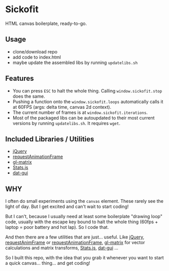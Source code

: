 Sickofit
========

HTML canvas boilerplate, ready-to-go.

Usage
-----

- clone/download repo
- add code to index.html
- maybe update the assembled libs by running `updatelibs.sh`

Features
--------

* You can press `ESC` to halt the whole thing. Calling `window.sickofit.stop` does the same.
* Pushing a function onto the `window.sickofit.loops` automatically calls it at 60FPS (args: delta time, canvas 2d context).
* The current number of frames is at `window.sickofit.iterations`.
* Most of the packaged libs can be autoupdated to their most current versions by running `updatelibs.sh`. It requires `wget`.

Included Libraries / Utilities
------------------------------

* [jQuery](http://jquery.com)
* [requestAnimationFrame](https://gist.github.com/1579671)
* [gl-matrix](https://github.com/toji/gl-matrix)
* [Stats.js](https://github.com/mrdoob/stats.js)
* [dat-gui](http://code.google.com/p/dat-gui/)

WHY
---

I often do small experiments using the `canvas` element. These rarely see the light of day. But I get excited and can't wait to start coding!

But I can't, because I usually need at least some boilerplate "drawing loop" code, usually with the escape key bound to halt the whole thing (60fps + laptop = poor battery and hot lap). So I code that.

And then there are a few utilities that are just... useful. Like [jQuery](http://jquery.com), [requestAnimFrame](http://paulirish.com/2011/requestanimationframe-for-smart-animating/) or [requestAnimationFrame](http://my.opera.com/emoller/blog/2011/12/20/requestanimationframe-for-smart-er-animating), [gl-matrix](https://github.com/toji/gl-matrix) for vector calculations and matrix transforms, [Stats.js](https://github.com/mrdoob/stats.js), [dat-gui](http://code.google.com/p/dat-gui/) ... 

So I built this repo, with the idea that you grab it whenever you want to start a quick canvas... thing... and get coding!